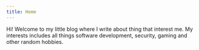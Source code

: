 ```yaml
---
title: Home
---
```


Hi! Welcome to my little blog where I write about thing that interest me. My interests includes all things software development, security, gaming and other random hobbies.
